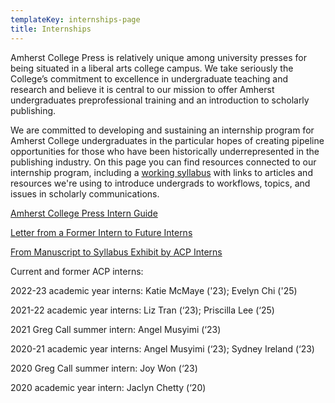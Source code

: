 ```yaml
---
templateKey: internships-page
title: Internships
---
```

Amherst College Press is relatively unique among university presses for being situated in a liberal arts college campus. We take seriously the College’s commitment to excellence in undergraduate teaching and research and believe it is central to our mission to offer Amherst undergraduates preprofessional training and an introduction to scholarly publishing. 

We are committed to developing and sustaining an internship program for Amherst College undergraduates in the particular hopes of creating pipeline opportunities for those who have been historically underrepresented in the publishing industry. On this page you can find resources connected to our internship program, including a [working syllabus](https://docs.google.com/document/d/1FQuncoinqADp7R0MyIiIS0LV2RmwoXX_EBJUD-VBa0g/edit?usp=sharing) with links to articles and resources we're using to introduce undergrads to workflows, topics, and issues in scholarly communications.

<a href="/assets/2022-acp-intern-guide.pdf">Amherst College Press Intern Guide</a>

<a href="/assets/future-intern-letter.pdf">Letter from a Former Intern to Future Interns</a>

<a href="/assets/acp-mezzanine-gallery-.pdf">From Manuscript to Syllabus Exhibit by ACP Interns</a>

Current and former ACP interns:

2022-23 academic year interns: Katie McMaye ('23); Evelyn Chi ('25)

2021-22 academic year interns: Liz Tran (‘23); Priscilla Lee (‘25)

2021 Greg Call summer intern: Angel Musyimi (‘23)

2020-21 academic year interns: Angel Musyimi (‘23); Sydney Ireland (‘23)

2020 Greg Call summer intern: Joy Won (‘23)

2020 academic year intern: Jaclyn Chetty (‘20)
